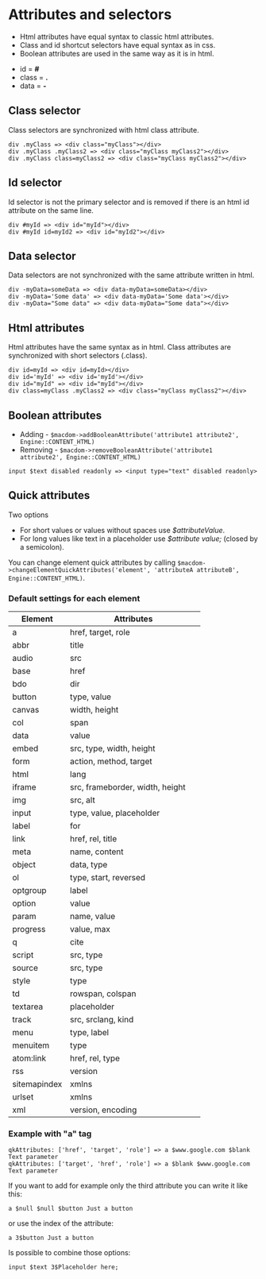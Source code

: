 # Attributes and selectors
- Html attributes have equal syntax to classic html attributes.
- Class and id shortcut selectors have equal syntax as in css.
- Boolean attributes are used in the same way as it is in html.

* id = **#**
* class = **.**
* data = **-**

## Class selector
Class selectors are synchronized with html class attribute.

```` Slim
div .myClass => <div class="myClass"></div>
div .myClass .myClass2 => <div class="myClass myClass2"></div>
div .myClass class=myClass2 => <div class="myClass myClass2"></div>
````

## Id selector
Id selector is not the primary selector and is removed if there is an html id attribute on the same line.

```` Slim
div #myId => <div id="myId"></div>
div #myId id=myId2 => <div id="myId2"></div>
````

## Data selector
Data selectors are not synchronized with the same attribute written in html. 

```` Slim
div -myData=someData => <div data-myData=someData></div>
div -myData='Some data' => <div data-myData='Some data'></div>
div -myData="Some data" => <div data-myData="Some data"></div>
````

## Html attributes
Html attributes have the same syntax as in html. Class attributes are synchronized with short selectors (.class).

```` Slim
div id=myId => <div id=myId></div>
div id='myId' => <div id='myId'></div>
div id="myId" => <div id="myId"></div>
div class=myClass .myClass2 => <div class="myClass myClass2"></div>
````

## Boolean attributes 
- Adding - `$macdom->addBooleanAttribute('attribute1 attribute2', Engine::CONTENT_HTML)`
- Removing - `$macdom->removeBooleanAttribute('attribute1 attribute2', Engine::CONTENT_HTML)`

```` Slim
input $text disabled readonly => <input type="text" disabled readonly>
````

## Quick attributes
Two options
* For short values or values without spaces use *$attributeValue*.
* For long values like text in a placeholder use *$attribute value;* (closed by a semicolon).

You can change element quick attributes by calling 
`$macdom->changeElementQuickAttributes('element', 'attributeA attributeB', Engine::CONTENT_HTML)`.

### Default settings for each element

| Element      | Attributes                                      |
|--------------|-------------------------------------------------|
| a            | href, target, role                              |
| abbr         | title                                           |
| audio        | src                                             |
| base         | href                                            |
| bdo          | dir                                             |
| button       | type, value                                     |
| canvas       | width, height                                   |
| col          | span                                            |
| data         | value                                           |
| embed        | src, type, width, height                        |
| form         | action, method, target                          |
| html         | lang                                            |
| iframe       | src, frameborder, width, height                 |
| img          | src, alt                                        |
| input        | type, value, placeholder                        |
| label        | for                                             |
| link         | href, rel, title                                |
| meta         | name, content                                   |
| object       | data, type                                      |
| ol           | type, start, reversed                           |
| optgroup     | label                                           |
| option       | value                                           |
| param        | name, value                                     |
| progress     | value, max                                      |
| q            | cite                                            |
| script       | src, type                                       |
| source       | src, type                                       |
| style        | type                                            |
| td           | rowspan, colspan                                |
| textarea     | placeholder                                     |
| track        | src, srclang, kind                              |
| menu         | type, label                                     |
| menuitem     | type                                            |
| atom:link    | href, rel, type                                 |
| rss          | version                                         |
| sitemapindex | xmlns                                           |
| urlset       | xmlns                                           |
| xml          | version, encoding                               |


### Example with "a" tag

```
qkAttributes: ['href', 'target', 'role'] => a $www.google.com $blank Text parameter
qkAttributes: ['target', 'href', 'role'] => a $blank $www.google.com Text parameter
```

If you want to add for example only the third attribute you can write it like this:
``` Slim
a $null $null $button Just a button
```

or use the index of the attribute:
``` Slim
a 3$button Just a button
```

Is possible to combine those options:
``` Slim
input $text 3$Placeholder here;
```
